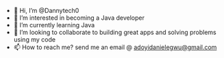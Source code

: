 - 👋 Hi, I’m @Dannytech0
- 👀 I’m interested in becoming a Java developer
- 🌱 I’m currently learning Java
- 💞️ I’m looking to collaborate to building great apps and solving problems using my code
- 📫 How to reach me? send me an email @ adoyidanielegwu@gmail.com

<!---
Dannytech0/Dannytech0 is a ✨ special ✨ repository because its `README.md` (this file) appears on your GitHub profile.
You can click the Preview link to take a look at your changes.
--->
